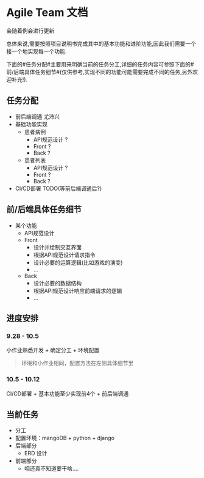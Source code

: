 # Agile Team 文档

会随着例会进行更新

<!-- 分工<br>
| ypx |  | | | | 
| --- | --- | --- | --- | --- |
| | | | |  -->

总体来说,需要按照项目说明书完成其中的基本功能和进阶功能,因此我们需要一个接一个地实现每一个功能.

下面的#任务分配#主要用来明确当前的任务分工,详细的任务内容可参照下面的#前/后端具体任务细节#(仅供参考,实现不同的功能可能需要完成不同的任务,另外欢迎补充!).

## 任务分配
 - 前后端调通 尤沛兴
 - 基础功能实现
    - 患者病例
        - API规范设计 ?
        - Front ?
        - Back ?
    - 患者列表
        - API规范设计 ?
        - Front ?
        - Back ?
 - CI/CD部署 TODO(等前后端调通后?)

## 前/后端具体任务细节
- 某个功能
    - API规范设计
    - Front
         - 设计并绘制交互界面
         - 根据API规范设计请求指令
         - 设计必要的运算逻辑(比如游戏的演变)
         - ...
    - Back
         - 设计必要的数据结构
         - 根据API规范设计响应前端请求的逻辑
         - ...

## 进度安排

### 9.28 - 10.5
小作业熟悉开发 + 确定分工 + 环境配置
> 环境和小作业相同，配置方法在左侧具体细节里

### 10.5 - 10.12
CI/CD部署 + 基本功能至少实现前4个 + 前后端调通

## 当前任务

 - 分工
 - 配置环境：mangoDB + python + django 
 - 后端部分
    - ERD 设计
 - 前端部分
    - 咱还真不知道要干啥....


